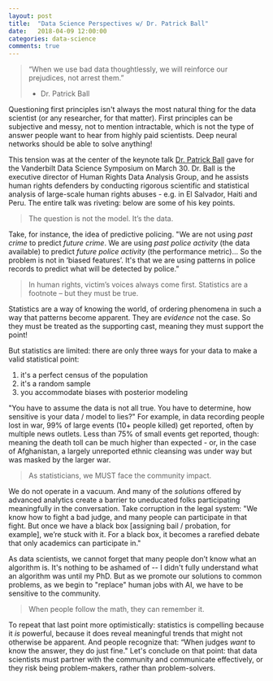 ```yaml
---
layout: post
title:  "Data Science Perspectives w/ Dr. Patrick Ball"
date:   2018-04-09 12:00:00
categories: data-science
comments: true
---
```


> “When we use bad data thoughtlessly, we will reinforce our prejudices, not arrest them.” 
> - Dr. Patrick Ball

Questioning first principles isn't always the most natural thing for the data scientist (or any researcher, for that matter). First principles can be subjective and messy, not to mention intractable, which is not the type of answer people want to hear from highly paid scientists. Deep neural networks should be able to solve anything!

This tension was at the center of the keynote talk [Dr. Patrick Ball](https://en.wikipedia.org/wiki/Patrick_Ball) gave for the Vanderbilt Data Science Symposium on March 30. Dr. Ball is the executive director of Human Rights Data Analysis Group, and he assists human rights defenders by conducting rigorous scientific and statistical analysis of large-scale human rights abuses - e.g. in El Salvador, Haiti and Peru. The entire talk was riveting: below are some of his key points.

> The question is not the model. It’s the data.

Take, for instance, the idea of predictive policing. "We are not using *past crime* to predict *future crime*. We are using *past police activity* (the data available) to predict *future police activity* (the performance metric)... So the problem is not in ‘biased features’. It's that we are using patterns in police records to predict what will be detected by police.”

> In human rights, victim’s voices always come first. Statistics are a footnote – but they must be true.

Statistics are a way of knowing the world, of ordering phenomena in such a way that patterns become apparent. They are *evidence* not the case. So they must be treated as the supporting cast, meaning they must support the point! 

But statistics are limited: there are only three ways for your data to make a valid statistical point: 
1) it's a perfect census of the population
2) it's a random sample
3) you accommodate biases with posterior modeling

"You have to assume the data is not all true. You have to determine, how sensitive is your data / model to lies?" For example, in data recording people lost in war, 99% of large events (10+ people killed)  get reported, often by multiple news outlets. Less than 75% of small events get reported, though: meaning the death toll can be much higher than expected - or, in the case of Afghanistan, a largely unreported ethnic cleansing was under way but was masked by the larger war.

> As statisticians, we MUST face the community impact.

We do not operate in a vacuum. And many of the *solutions* offered by advanced analytics create a barrier to uneducated folks participating meaningfully in the conversation. Take corruption in the legal system: "We know how to fight a bad judge, and many people can participate in that fight. But once we have a black box [assigning bail / probation, for example], we’re stuck with it.  For a black box, it becomes a rarefied debate that only academics can participate in." 

As data scientists, we cannot forget that many people don’t know what an algorithm is. It's nothing to be ashamed of -- I didn't fully understand what an algorithm was until my PhD. But as we promote our solutions to common problems, as we begin to "replace" human jobs with AI, we have to be sensitive to the community.

> When people follow the math, they can remember it.

To repeat that last point more optimistically: statistics is compelling because it *is* powerful, because it does reveal meaningful trends that might not otherwise be apparent. And people recognize that: “When judges *want* to know the answer, they do just fine." Let's conclude on that point: that data scientists must partner with the community and communicate effectively, or they risk being problem-makers, rather than problem-solvers.


